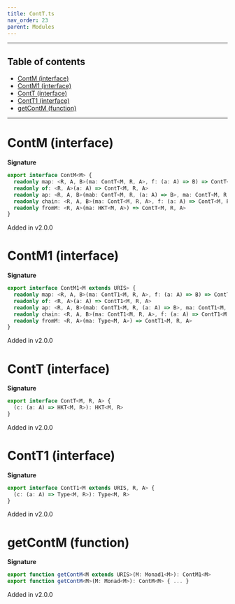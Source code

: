 ```yaml
---
title: ContT.ts
nav_order: 23
parent: Modules
---
```


---

<h2 class="text-delta">Table of contents</h2>

- [ContM (interface)](#contm-interface)
- [ContM1 (interface)](#contm1-interface)
- [ContT (interface)](#contt-interface)
- [ContT1 (interface)](#contt1-interface)
- [getContM (function)](#getcontm-function)

---

# ContM (interface)

**Signature**

```ts
export interface ContM<M> {
  readonly map: <R, A, B>(ma: ContT<M, R, A>, f: (a: A) => B) => ContT<M, R, B>
  readonly of: <R, A>(a: A) => ContT<M, R, A>
  readonly ap: <R, A, B>(mab: ContT<M, R, (a: A) => B>, ma: ContT<M, R, A>) => ContT<M, R, B>
  readonly chain: <R, A, B>(ma: ContT<M, R, A>, f: (a: A) => ContT<M, R, B>) => ContT<M, R, B>
  readonly fromM: <R, A>(ma: HKT<M, A>) => ContT<M, R, A>
}
```

Added in v2.0.0

# ContM1 (interface)

**Signature**

```ts
export interface ContM1<M extends URIS> {
  readonly map: <R, A, B>(ma: ContT1<M, R, A>, f: (a: A) => B) => ContT1<M, R, B>
  readonly of: <R, A>(a: A) => ContT1<M, R, A>
  readonly ap: <R, A, B>(mab: ContT1<M, R, (a: A) => B>, ma: ContT1<M, R, A>) => ContT1<M, R, B>
  readonly chain: <R, A, B>(ma: ContT1<M, R, A>, f: (a: A) => ContT1<M, R, B>) => ContT1<M, R, B>
  readonly fromM: <R, A>(ma: Type<M, A>) => ContT1<M, R, A>
}
```

Added in v2.0.0

# ContT (interface)

**Signature**

```ts
export interface ContT<M, R, A> {
  (c: (a: A) => HKT<M, R>): HKT<M, R>
}
```

Added in v2.0.0

# ContT1 (interface)

**Signature**

```ts
export interface ContT1<M extends URIS, R, A> {
  (c: (a: A) => Type<M, R>): Type<M, R>
}
```

Added in v2.0.0

# getContM (function)

**Signature**

```ts
export function getContM<M extends URIS>(M: Monad1<M>): ContM1<M>
export function getContM<M>(M: Monad<M>): ContM<M> { ... }
```

Added in v2.0.0
